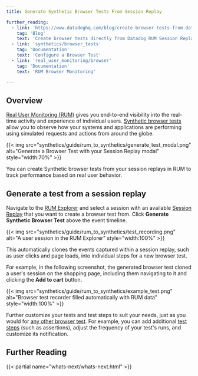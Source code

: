 ```yaml
---
title: Generate Synthetic Browser Tests From Session Replay

further_reading:
  - link: 'https://www.datadoghq.com/blog/create-browser-tests-from-datadog-rum-session-replay/'
    tag: 'Blog'
    text: 'Create browser tests directly from Datadog RUM Session Replay'
  - link: 'synthetics/browser_tests'
    tag: 'Documentation'
    text: 'Configure a Browser Test'
  - link: 'real_user_monitoring/browser'
    tag: 'Documentation'
    text: 'RUM Browser Monitoring'

---
```


## Overview

[Real User Monitoring (RUM)][1] gives you end-to-end visibility into the real-time activity and experience of individual users. [Synthetic browser tests][2] allow you to observe how your systems and applications are performing using simulated requests and actions from around the globe.

{{< img src="synthetics/guide/rum_to_synthetics/generate_test_modal.png" alt="Generate a Browser Test with your Session Replay modal" style="width:70%" >}}

You can create Synthetic browser tests from your session replays in RUM to track performance based on real user behavior.

## Generate a test from a session replay

Navigate to the [RUM Explorer][3] and select a session with an available [Session Replay][4] that you want to create a browser test from. Click **Generate Synthetic Browser Test** above the event timeline.

{{< img src="synthetics/guide/rum_to_synthetics/test_recording.png" alt="A user session in the RUM Explorer" style="width:100%" >}}

This automatically clones the events captured within a session replay, such as user clicks and page loads, into individual steps for a new browser test.

For example, in the following screenshot, the generated browser test cloned a user's session on the shopping page, including them navigating to it and clicking the **Add to cart** button.

{{< img src="synthetics/guide/rum_to_synthetics/example_test.png" alt="Browser test recorder filled automatically with RUM data" style="width:100%" >}}

Further customize your tests and test steps to suit your needs, just as you would for [any other browser test][6]. For example, you can add additional [test steps][5] (such as assertions), adjust the frequency of your test's runs, and customize its notification.

## Further Reading

{{< partial name="whats-next/whats-next.html" >}}

[1]: /real_user_monitoring/
[2]: /synthetics/browser_tests
[3]: https://app.datadoghq.com/rum/sessions
[4]: /real_user_monitoring/session_replay/browser/
[5]: /synthetics/browser_tests/actions
[6]: /synthetics/browser_tests/?tab=requestoptions#test-configuration
